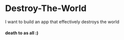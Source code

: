 # Destroy-The-World
I want to build an app that effectively destroys the world

#### death to as all :)
